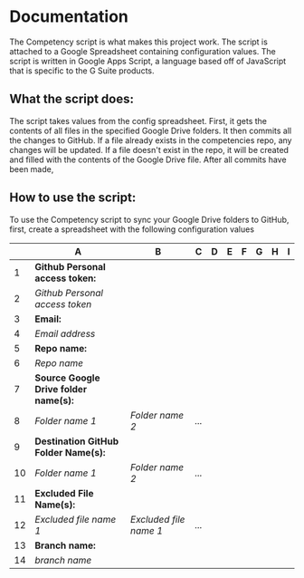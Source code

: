 # Documentation
The Competency script is what makes this project work. The script is attached to a Google Spreadsheet containing configuration values. The script is written in Google Apps Script, a language based off of JavaScript that is specific to the G Suite products.

## What the script does:
The script takes values from the config spreadsheet. First, it gets the contents of all files in the specified Google Drive folders. It then commits all the changes to GitHub. If a file already exists in the competencies repo, any changes will be updated. If a file doesn't exist in the repo, it will be created and filled with the contents of the Google Drive file. After all commits have been made, 

## How to use the script:
To use the Competency script to sync your Google Drive folders to GitHub, first, create a spreadsheet with the following configuration values

|    | A                                   | B                      | C     | D | E | F | G | H | I |
|----|-------------------------------------|------------------------|-------|---|---|---|---|---|---|
| 1  | <b>Github Personal access token:</b>       |                        |       |   |   |   |   |   |   |
| 2  | *Github Personal access token*      |                        |       |   |   |   |   |   |   |
| 3  | <b>Email:</b>                              |                        |       |   |   |   |   |   |   |
| 4  | *Email address*                     |                        |       |   |   |   |   |   |   |
| 5  | <b>Repo name:</b>                          |                        |       |   |   |   |   |   |   |
| 6  | *Repo name*                         |                        |       |   |   |   |   |   |   |
| 7  | <b>Source Google Drive folder name(s):</b> |                        |       |   |   |   |   |   |   |
| 8  | *Folder name 1*                     | *Folder name 2*        | *...* |   |   |   |   |   |   |
| 9  | <b>Destination GitHub Folder Name(s):</b>  |                        |       |   |   |   |   |   |   |
| 10 | *Folder name 1*                     | *Folder name 2*        | *...* |   |   |   |   |   |   |
| 11 | <b>Excluded File Name(s):</b>              |                        |       |   |   |   |   |   |   |
| 12 | *Excluded file name 1*              | *Excluded file name 1* | *...* |   |   |   |   |   |   |
| 13 | <b>Branch name:</b>                        |                        |       |   |   |   |   |   |   |
| 14 | *branch name*                       |                        |       |   |   |   |   |   |   |
